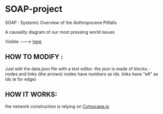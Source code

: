 # SOAP-project
SOAP : Systemic Overview of the Anthropocene Pitfalls

A causality diagram of our most pressing world issues

Visible ---> [here](https://gdurrens.github.io/SOAP-project/)

HOW TO MODIFY :
---------------

Just edit the data.json file with a text editor.
the json is made of blocks : nodes and links (the arrows)
nodes have numbers as ids.
links have "e#" as ids (e for edge)


HOW IT WORKS:
-------------

the network construction is relying on [Cytoscape.js](https://js.cytoscape.org/)

